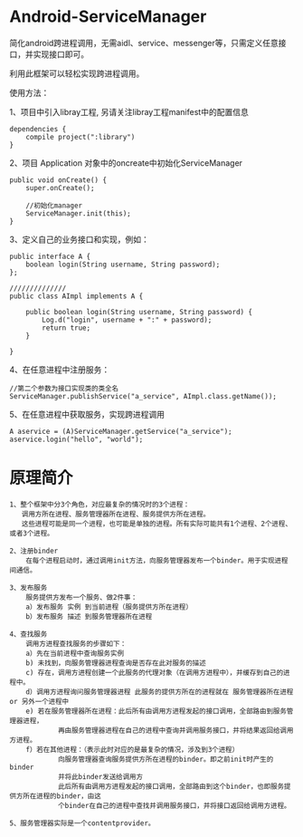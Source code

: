 # Android-ServiceManager
简化android跨进程调用，无需aidl、service、messenger等，只需定义任意接口，并实现接口即可。


利用此框架可以轻松实现跨进程调用。

使用方法：

1、项目中引入libray工程, 另请关注libray工程manifest中的配置信息

    dependencies {
        compile project(":library")
    }

2、项目 Application 对象中的oncreate中初始化ServiceManager

    public void onCreate() {
        super.onCreate();

        //初始化manager
        ServiceManager.init(this);
    }

3、定义自己的业务接口和实现，例如：

    public interface A {
        boolean login(String username, String password);
    };
    
    //////////////
    public class AImpl implements A {

        public boolean login(String username, String password) {
            Log.d("login", username + ":" + password);
            return true;
        }

    }
    
4、在任意进程中注册服务：

    //第二个参数为接口实现类的类全名
    ServiceManager.publishService("a_service", AImpl.class.getName());
    
5、在任意进程中获取服务，实现跨进程调用

    A aservice = (A)ServiceManager.getService("a_service");
    aservice.login("hello", "world");
    
    
# 原理简介
    1、整个框架中分3个角色，对应最复杂的情况时的3个进程：
       调用方所在进程、服务管理器所在进程、服务提供方所在进程。
       这些进程可能是同一个进程，也可能是单独的进程。所有实际可能共有1个进程、2个进程、或者3个进程。
    
    2、注册binder
        在每个进程启动时，通过调用init方法，向服务管理器发布一个binder。用于实现进程间通信。
        
    3、发布服务
        服务提供方发布一个服务、做2件事：
        a）发布服务 实例 到当前进程（服务提供方所在进程）
        b）发布服务 描述 到服务管理器所在进程
        
    4、查找服务
        调用方进程查找服务的步骤如下：
        a）先在当前进程中查询服务实例
        b) 未找到，向服务管理器进程查询是否存在此对服务的描述
        c) 存在，调用方进程创建一个此服务的代理对象（在调用方进程中），并缓存到自己的进程中。
        d）调用方进程询问服务管理器进程 此服务的提供方所在的进程就在 服务管理器所在进程 or 另外一个进程中
        e) 若在服务管理器所在进程：此后所有由调用方进程发起的接口调用，全部路由到服务管理器进程，
                再由服务管理器进程在自己的进程中查询并调用服务接口，并将结果返回给调用方进程。
        f）若在其他进程：（表示此时对应的是最复杂的情况，涉及到3个进程）
                向服务管理器查询服务提供方所在进程的binder。即之前init时产生的binder
                并将此binder发送给调用方
                此后所有由调用方进程发起的接口调用，全部路由到这个binder，也即服务提供方所在进程的binder，由这
                个binder在自己的进程中查找并调用服务接口，并将接口返回给调用方进程。
                
    5、服务管理器实际是一个contentprovider。
        
                
                
        
        
